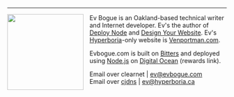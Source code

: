 ***

<img src="/images/evbogue.jpg" class="profile" style="float: left; margin-right: 1em; width: 175px;" />

Ev Bogue is an Oakland-based technical writer and Internet developer. Ev's the author of [Deploy Node](http://deploy.evbogue.com) and [Design Your Website](http://design.evbogue.com). Ev's [Hyperboria](http://hyperboria.net)-only website is [Venportman.com](http://venportman.com).

Evbogue.com is built on [Bitters](http://bitters.evbogue.com) and deployed using [Node.js](http://nodejs.org) on [Digital Ocean](https://www.digitalocean.com/?refcode=26d8ed49730d) (rewards link).

Email over clearnet | [ev@evbogue.com](mailto:ev@evbogue.com)<br />
Email over [cjdns](http://cjdns.info) | [ev@hyperboria.ca](mailto:ev@hyperboria.ca)
